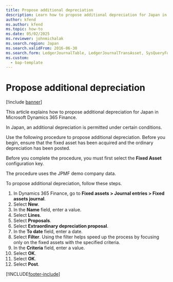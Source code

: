 ```yaml
---
title: Propose additional depreciation
description: Learn how to propose additional depreciation for Japan in Microsoft Dynamics 365 Finance.
author: kfend
ms.author: kfend
ms.topic: how-to
ms.date: 05/02/2025
ms.reviewer: johnmichalak
ms.search.region: Japan
ms.search.validFrom: 2016-06-30
ms.search.form: LedgerJournalTable, LedgerJournalTransAsset, SysQueryForm
ms.custom: 
  - bap-template
---
```


# Propose additional depreciation

[!include [banner](../../includes/banner.md)]

This article explains how to propose additional depreciation for Japan in Microsoft Dynamics 365 Finance.

In Japan, an additional depreciation is permitted under certain conditions. 

Use the following procedure to propose additional depreciation. Before you begin, ensure that the fixed asset has been acquired and the ordinary depreciation has been posted. 

Before you complete the procedure, you must first select the **Fixed Asset** configuration key.

The procedure uses the JPMF demo company data.

To propose additional depreciation, follow these steps.

1. In Dynamics 365 Finance, go to **Fixed assets \> Journal entries \> Fixed assets journal**.
1. Select **New**.
1. In the **Name** field, enter a value.
1. Select **Lines**.
1. Select **Proposals**.
1. Select **Extraordinary depreciation proposal**.
1. In the **To date** field, enter a date.
1. Select **Filter**. Using the filter helps speed up the process by focusing only on the fixed assets with the specified criteria.  
1. In the **Criteria** field, enter a value.
1. Select **OK**.
1. Select **OK**.
1. Select **Post**.



[!INCLUDE[footer-include](../../../includes/footer-banner.md)]
